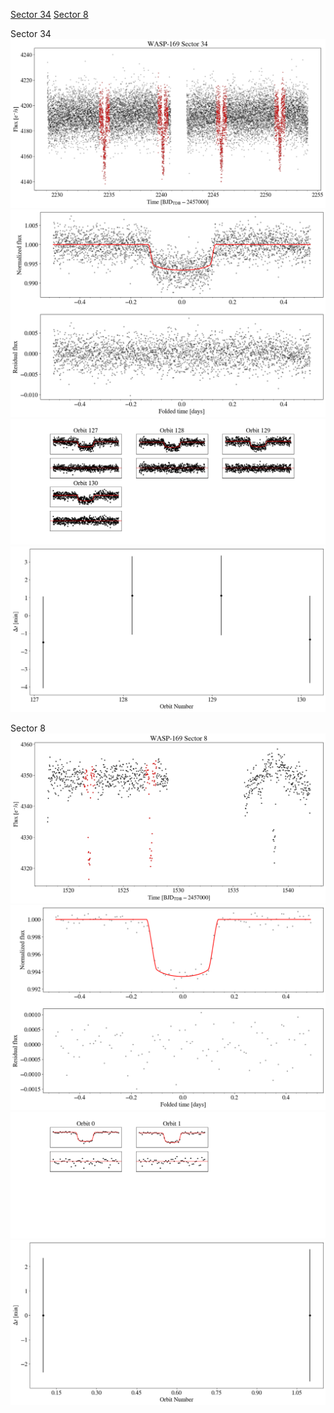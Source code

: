[Sector 34](#sector34)
[Sector 8](#sector8)

<a name = "sector34"></a>
Sector 34
![alt text](/tt/WASP-169_Sector_34/WASP-169_Sector_34_a_TimeSeries.png)
![alt text](/tt/WASP-169_Sector_34/WASP-169_Sector_34_b_FoldedLightCurve.png)
![alt text](/tt/WASP-169_Sector_34/WASP-169_Sector_34_b_IndividualTransitsWithFit.png)
![alt text](/tt/WASP-169_Sector_34/WASP-169_Sector_34_c_TimingResiduals.png)

<a name = "sector8"></a>
Sector 8
![alt text](/tt/WASP-169_Sector_8/WASP-169_Sector_8_a_TimeSeries.png)
![alt text](/tt/WASP-169_Sector_8/WASP-169_Sector_8_b_FoldedLightCurve.png)
![alt text](/tt/WASP-169_Sector_8/WASP-169_Sector_8_b_IndividualTransitsWithFit.png)
![alt text](/tt/WASP-169_Sector_8/WASP-169_Sector_8_c_TimingResiduals.png)

